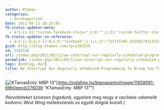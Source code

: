```yaml
---
author: KTamas
categories:
  - Uncategorized
date: 2011-05-11 16:25:05
fb-status-updater-meta:
  - a:5:{s:22:"custom-facebook-status";s:0:"";s:21:"custom-twitter-status";s:0:"";s:7:"fb-push";s:1:"1";s:7:"tw-push";s:1:"1";s:4:"push";s:1:"1";}
fb-status-updater-sn-reference:
  - a:2:{i:0;a:2:{i:0;s:8:"facebook";i:1;s:27:"722715145_10150179313210146";}i:1;a:2:{i:0;s:7:"twitter";i:1;s:17:"68320754462240768";}}
guid: http://blog.ktamas.com/?p=2362516
id: 2362516
url: /index.php/2011/05/11/we-interrupt-our-regularly-scheduled-programming-to-bring-you-this-very-important-image/
permalink: /index.php/2011/05/11/we-interrupt-our-regularly-scheduled-programming-to-bring-you-this-very-important-image/
tags: [énblog, mac]
title: We Interrupt Our Regularly Scheduled Programming to Bring You This Very Important Image
---
```


[<img src="http://img1.indafoto.hu/7/1/37531_a003d3c58568435ab3c440f97f1e953e/11659091_69b0eecd6679846c04baf2252db8faf3_m.jpg" title="KTamasEnty: MBP 13&quot;" alt="KTamasEnty: MBP 13&quot;" border="0" />](http://indafoto.hu/ktamasenty/image/11659091-69b0eecd/276039 "KTamasEnty: MBP 13"")
  
_(Nevotleteket szivesen fogadunk, egyelore meg megy a vacilalas valamelik kedvenc West Wing mellekszerelo es egyeb dolgok kozott.)_
